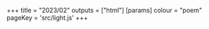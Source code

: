 +++
title = "2023/02"
outputs = ["html"]
[params]
    colour = "poem"
    pageKey = 'src/light.js'
+++
